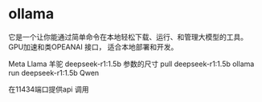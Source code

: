 # ollama

它是一个让你能通过简单命令在本地轻松下载、运行、和管理大模型的工具。
GPU加速和类OPEANAI 接口， 适合本地部署和开发。


Meta Llama 羊驼
deepseek-r1:1.5b  参数的尺寸
pull deepseek-r1:1.5b
ollama run deepseek-r1:1.5b
Qwen 


在11434端口提供api 调用
